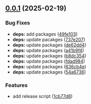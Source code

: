 ## [0.0.1](https://github.com/Clarchik/Test-tag/compare/v0.0.0...v0.0.1) (2025-02-19)


### Bug Fixes

* **deps:** add packages ([49fe103](https://github.com/Clarchik/Test-tag/commit/49fe1036af8a816da9fbd511802b61c7998e202b))
* **deps:** update pacakges ([737e207](https://github.com/Clarchik/Test-tag/commit/737e207cf2d70ac0961ff00cbaaac320d4197cb5))
* **deps:** update packages ([de62dd4](https://github.com/Clarchik/Test-tag/commit/de62dd42b7f5ba557f44779f3462f9f8b04c9697))
* **deps:** update packages ([a41b9f4](https://github.com/Clarchik/Test-tag/commit/a41b9f450b1a7e1147d38a7cf27d4413c8c8bb11))
* **deps:** update packages ([b8dc354](https://github.com/Clarchik/Test-tag/commit/b8dc354dbe61260f2da3bd41d17aa49797249c32))
* **deps:** update packages ([fdad984](https://github.com/Clarchik/Test-tag/commit/fdad984b5aedf37bec39b3fddd04490bc383290c))
* **deps:** update packages ([636cb4e](https://github.com/Clarchik/Test-tag/commit/636cb4e30fc521870aa2d72e9d8d72bc406a28cf))
* **deps:** update packages ([54a6736](https://github.com/Clarchik/Test-tag/commit/54a6736f949a288870537fd0ab80de22f5889f96))


### Features

* add release script ([1cb77d8](https://github.com/Clarchik/Test-tag/commit/1cb77d8336c199fa6197c3bdc436b27d1ae4a8d0))



